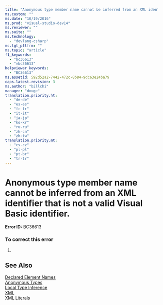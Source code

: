 ```yaml
---
title: "Anonymous type member name cannot be inferred from an XML identifier that is not a valid Visual Basic identifier. | Microsoft Docs"
ms.custom: ""
ms.date: "10/19/2016"
ms.prod: "visual-studio-dev14"
ms.reviewer: ""
ms.suite: ""
ms.technology: 
  - "devlang-csharp"
ms.tgt_pltfrm: ""
ms.topic: "article"
f1_keywords: 
  - "bc36613"
  - "vbc36613"
helpviewer_keywords: 
  - "BC36613"
ms.assetid: 592d52a2-7442-472c-8b84-9dc63e24ba79
caps.latest.revision: 3
ms.author: "billchi"
manager: "douge"
translation.priority.ht: 
  - "de-de"
  - "es-es"
  - "fr-fr"
  - "it-it"
  - "ja-jp"
  - "ko-kr"
  - "ru-ru"
  - "zh-cn"
  - "zh-tw"
translation.priority.mt: 
  - "cs-cz"
  - "pl-pl"
  - "pt-br"
  - "tr-tr"
---
```

# Anonymous type member name cannot be inferred from an XML identifier that is not a valid Visual Basic identifier.
**Error ID:** BC36613  
  
### To correct this error  
  
1.  
  
## See Also  
 [Declared Element Names](../Topic/Declared%20Element%20Names%20\(Visual%20Basic\).md)   
 [Anonymous Types](../Topic/Anonymous%20Types%20\(Visual%20Basic\).md)   
 [Local Type Inference](../Topic/Local%20Type%20Inference%20\(Visual%20Basic\).md)   
 [XML](../Topic/XML%20in%20Visual%20Basic.md)   
 [XML Literals](../Topic/XML%20Literals%20\(Visual%20Basic\).md)